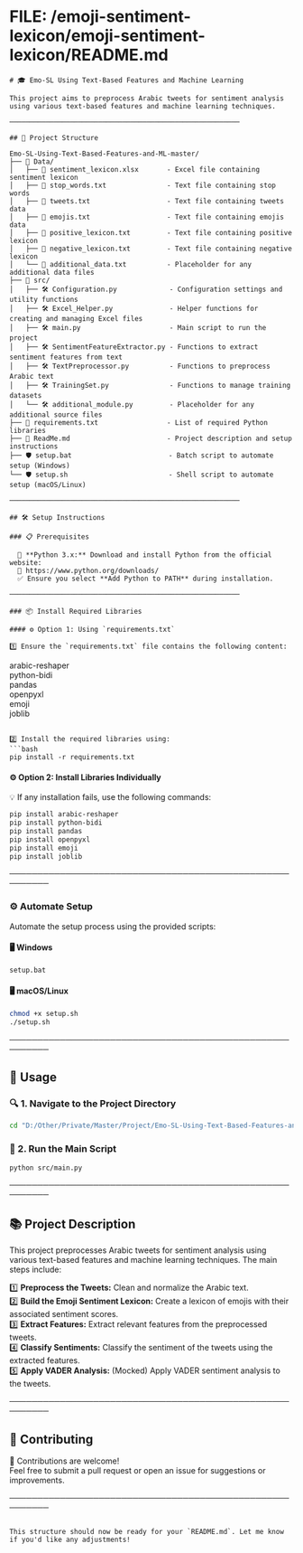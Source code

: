 # FILE: /emoji-sentiment-lexicon/emoji-sentiment-lexicon/README.md

```
# 🎓 Emo-SL Using Text-Based Features and Machine Learning

This project aims to preprocess Arabic tweets for sentiment analysis using various text-based features and machine learning techniques.

─────────────────────────────────────────────────────────

## 📁 Project Structure  

Emo-SL-Using-Text-Based-Features-and-ML-master/
├── 📂 Data/
│   ├── 📄 sentiment_lexicon.xlsx       - Excel file containing sentiment lexicon
│   ├── 📄 stop_words.txt               - Text file containing stop words
│   ├── 📄 tweets.txt                   - Text file containing tweets data
│   ├── 📄 emojis.txt                   - Text file containing emojis data
│   ├── 📄 positive_lexicon.txt         - Text file containing positive lexicon
│   ├── 📄 negative_lexicon.txt         - Text file containing negative lexicon
│   └── 📄 additional_data.txt          - Placeholder for any additional data files
├── 📂 src/
│   ├── 🛠️ Configuration.py             - Configuration settings and utility functions
│   ├── 🛠️ Excel_Helper.py              - Helper functions for creating and managing Excel files
│   ├── 🛠️ main.py                      - Main script to run the project
│   ├── 🛠️ SentimentFeatureExtractor.py - Functions to extract sentiment features from text
│   ├── 🛠️ TextPreprocessor.py          - Functions to preprocess Arabic text
│   ├── 🛠️ TrainingSet.py               - Functions to manage training datasets
│   └── 🛠️ additional_module.py         - Placeholder for any additional source files
├── 📄 requirements.txt                 - List of required Python libraries
├── 📄 ReadMe.md                        - Project description and setup instructions
├── 🛡️ setup.bat                        - Batch script to automate setup (Windows)
└── 🛡️ setup.sh                         - Shell script to automate setup (macOS/Linux)

─────────────────────────────────────────────────────────

## 🛠️ Setup Instructions  

### 📋 Prerequisites  

  🐍 **Python 3.x:** Download and install Python from the official website:  
  🔗 https://www.python.org/downloads/  
  ✅ Ensure you select **Add Python to PATH** during installation.

─────────────────────────────────────────────────────────

### 📦 Install Required Libraries  

#### ⚙️ Option 1: Using `requirements.txt`

1️⃣ Ensure the `requirements.txt` file contains the following content:

```
arabic-reshaper  
python-bidi  
pandas  
openpyxl  
emoji  
joblib
```

2️⃣ Install the required libraries using:  
```bash
pip install -r requirements.txt
```

#### ⚙️ Option 2: Install Libraries Individually  

💡 If any installation fails, use the following commands:  
```bash
pip install arabic-reshaper  
pip install python-bidi  
pip install pandas  
pip install openpyxl  
pip install emoji  
pip install joblib  
```

─────────────────────────────────────────────────────────

### ⚙️ Automate Setup  

Automate the setup process using the provided scripts:

#### 🖥️ **Windows**  
```bash
setup.bat
```

#### 🖥️ **macOS/Linux**  
```bash
chmod +x setup.sh  
./setup.sh  
```

─────────────────────────────────────────────────────────

## 🚀 Usage  

### 🔍 1. Navigate to the Project Directory  
```bash
cd "D:/Other/Private/Master/Project/Emo-SL-Using-Text-Based-Features-and-ML-master/Emo-SL-Using-Text-Based-Features-and-ML-master"
```

### 🔧 2. Run the Main Script  
```bash
python src/main.py
```

─────────────────────────────────────────────────────────

## 📚 Project Description  

This project preprocesses Arabic tweets for sentiment analysis using various text-based features and machine learning techniques. The main steps include:

1️⃣ **Preprocess the Tweets:** Clean and normalize the Arabic text.  
2️⃣ **Build the Emoji Sentiment Lexicon:** Create a lexicon of emojis with their associated sentiment scores.  
3️⃣ **Extract Features:** Extract relevant features from the preprocessed tweets.  
4️⃣ **Classify Sentiments:** Classify the sentiment of the tweets using the extracted features.  
5️⃣ **Apply VADER Analysis:** (Mocked) Apply VADER sentiment analysis to the tweets.

─────────────────────────────────────────────────────────

## 🤝 Contributing  

🙌 Contributions are welcome!  
Feel free to submit a pull request or open an issue for suggestions or improvements.

─────────────────────────────────────────────────────────
```

This structure should now be ready for your `README.md`. Let me know if you'd like any adjustments!
